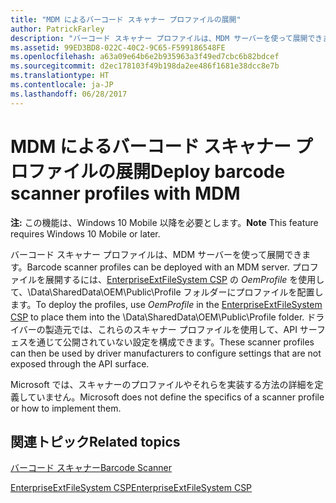 ```yaml
---
title: "MDM によるバーコード スキャナー プロファイルの展開"
author: PatrickFarley
description: "バーコード スキャナー プロファイルは、MDM サーバーを使って展開できます。"
ms.assetid: 99ED3BD8-022C-40C2-9C65-F599186548FE
ms.openlocfilehash: a63a09e64b6e2b935963a3f49ed7cbc6b82bdcef
ms.sourcegitcommit: d2ec178103f49b198da2ee486f1681e38dcc8e7b
ms.translationtype: HT
ms.contentlocale: ja-JP
ms.lasthandoff: 06/28/2017
---
```

# <a name="deploy-barcode-scanner-profiles-with-mdm"></a><span data-ttu-id="2cbba-103">MDM によるバーコード スキャナー プロファイルの展開</span><span class="sxs-lookup"><span data-stu-id="2cbba-103">Deploy barcode scanner profiles with MDM</span></span>

<span data-ttu-id="2cbba-104">**注:**  この機能は、Windows 10 Mobile 以降を必要とします。</span><span class="sxs-lookup"><span data-stu-id="2cbba-104">**Note**  This feature requires Windows 10 Mobile or later.</span></span>

<span data-ttu-id="2cbba-105">バーコード スキャナー プロファイルは、MDM サーバーを使って展開できます。</span><span class="sxs-lookup"><span data-stu-id="2cbba-105">Barcode scanner profiles can be deployed with an MDM server.</span></span> <span data-ttu-id="2cbba-106">プロファイルを展開するには、[EnterpriseExtFileSystem CSP](https://msdn.microsoft.com/library/windows/hardware/mt157025) の *OemProfile* を使用して、\\Data\\SharedData\\OEM\\Public\\Profile フォルダーにプロファイルを配置します。</span><span class="sxs-lookup"><span data-stu-id="2cbba-106">To deploy the profiles, use *OemProfile* in the [EnterpriseExtFileSystem CSP](https://msdn.microsoft.com/library/windows/hardware/mt157025) to place them into the \\Data\\SharedData\\OEM\\Public\\Profile folder.</span></span> <span data-ttu-id="2cbba-107">ドライバーの製造元では、これらのスキャナー プロファイルを使用して、API サーフェスを通じて公開されていない設定を構成できます。</span><span class="sxs-lookup"><span data-stu-id="2cbba-107">These scanner profiles can then be used by driver manufacturers to configure settings that are not exposed through the API surface.</span></span>

<span data-ttu-id="2cbba-108">Microsoft では、スキャナーのプロファイルやそれらを実装する方法の詳細を定義していません。</span><span class="sxs-lookup"><span data-stu-id="2cbba-108">Microsoft does not define the specifics of a scanner profile or how to implement them.</span></span>

## <a name="related-topics"></a><span data-ttu-id="2cbba-109">関連トピック</span><span class="sxs-lookup"><span data-stu-id="2cbba-109">Related topics</span></span>
[<span data-ttu-id="2cbba-110">バーコード スキャナー</span><span class="sxs-lookup"><span data-stu-id="2cbba-110">Barcode Scanner</span></span>](barcode-scanner.md)

[<span data-ttu-id="2cbba-111">EnterpriseExtFileSystem CSP</span><span class="sxs-lookup"><span data-stu-id="2cbba-111">EnterpriseExtFileSystem CSP</span></span>](https://msdn.microsoft.com/library/windows/hardware/mt157025)